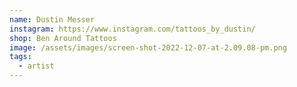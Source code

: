 ```yaml
---
name: Dustin Messer
instagram: https://www.instagram.com/tattoos_by_dustin/
shop: Ben Around Tattoos
image: /assets/images/screen-shot-2022-12-07-at-2.09.08-pm.png
tags:
  - artist
---
```

